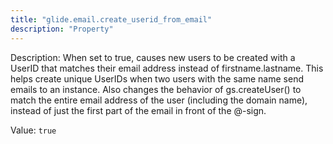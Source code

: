 ```yaml
---
title: "glide.email.create_userid_from_email"
description: "Property"
---
```


Description: When set to true, causes new users to be created with a UserID that matches their email address instead of firstname.lastname. This helps create unique UserIDs when two users with the same name send emails to an instance. Also changes the behavior of gs.createUser() to match the entire email address of the user (including the domain name), instead of just the first part of the email in front of the @-sign.

Value: `true`